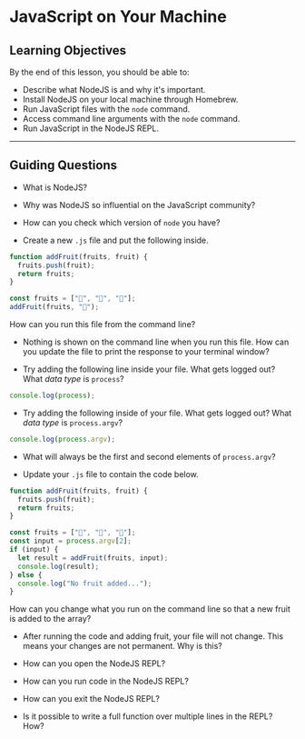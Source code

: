 # JavaScript on Your Machine

## Learning Objectives

By the end of this lesson, you should be able to:

- Describe what NodeJS is and why it's important.
- Install NodeJS on your local machine through Homebrew.
- Run JavaScript files with the `node` command.
- Access command line arguments with the `node` command.
- Run JavaScript in the NodeJS REPL.

---

## Guiding Questions

- What is NodeJS?

- Why was NodeJS so influential on the JavaScript community?

- How can you check which version of `node` you have?

- Create a new `.js` file and put the following inside.

```js
function addFruit(fruits, fruit) {
  fruits.push(fruit);
  return fruits;
}

const fruits = ["🍓", "🍐", "🍎"];
addFruit(fruits, "🥝");
```

How can you run this file from the command line?

- Nothing is shown on the command line when you run this file. How can you update the file to print the response to your terminal window?

- Try adding the following line inside your file. What gets logged out? What _data type_ is `process`?

```js
console.log(process);
```

- Try adding the following inside of your file. What gets logged out? What _data type_ is `process.argv`?

```js
console.log(process.argv);
```

- What will always be the first and second elements of `process.argv`?

- Update your `.js` file to contain the code below.

```js
function addFruit(fruits, fruit) {
  fruits.push(fruit);
  return fruits;
}

const fruits = ["🍓", "🍐", "🍎"];
const input = process.argv[2];
if (input) {
  let result = addFruit(fruits, input);
  console.log(result);
} else {
  console.log("No fruit added...");
}
```

How can you change what you run on the command line so that a new fruit is added to the array?

- After running the code and adding fruit, your file will not change. This means your changes are not permanent. Why is this?

- How can you open the NodeJS REPL?

- How can you run code in the NodeJS REPL?

- How can you exit the NodeJS REPL?

- Is it possible to write a full function over multiple lines in the REPL? How?
